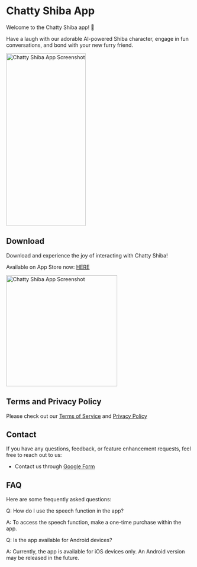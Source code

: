 # Chatty Shiba App

Welcome to the Chatty Shiba app! 🐾

Have a laugh with our adorable AI-powered Shiba character, engage in fun conversations, and bond with your new furry friend.


<img src="https://bemywang.github.io/Chatty-Shiba-APP-Service/14_pro_max6.png" alt="Chatty Shiba App Screenshot" style="width: 215px; height: 466px;">

## Download

Download and experience the joy of interacting with Chatty Shiba!


Available on App Store now: [HERE](https://apps.apple.com/app/chatty-shiba/id6452629724)


<img src="https://is1-ssl.mzstatic.com/image/thumb/Purple126/v4/c4/50/53/c450535c-efff-30f0-9b94-d666cfb722b5/AppIcon-0-1x_U007epad-85-220.png/460x0w.webp)" alt="Chatty Shiba App Screenshot" style="width: 300px; height: 300px;">


## Terms and Privacy Policy

Please check out our [Terms of Service](https://bemywang.github.io/Chatty-Shiba-APP-Service/terms-of-service.html) and [Privacy Policy](https://bemywang.github.io/Chatty-Shiba-APP-Service/privacy-policy.html) 

## Contact

If you have any questions, feedback, or feature enhancement requests, feel free to reach out to us:

- Contact us through [Google Form](https://docs.google.com/forms/d/e/1FAIpQLSeA99Irb8d5fexYXOPmEhjp0vnSYeSk6baCWWELMRwO4D4P2Q/viewform)

## FAQ

Here are some frequently asked questions:

Q: How do I use the speech function in the app?

A: To access the speech function, make a one-time purchase within the app.

Q: Is the app available for Android devices?

A: Currently, the app is available for iOS devices only. An Android version may be released in the future.
